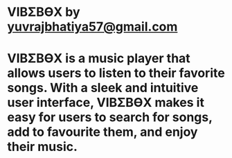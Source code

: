 # VIBΣBӨX by yuvrajbhatiya57@gmail.com 

# VIBΣBӨX is a music player that allows users to listen to their favorite songs. With a sleek and intuitive user interface, VIBΣBӨX makes it easy for users to search for songs, add to favourite them, and enjoy their music.


<!-- VIBΣBӨX uses the Spotify Web API and Google APIs to search for and play music. The player is built using Node.js and Express, and uses MongoDB to store user data.

#Installation....
To run the VIBΣBӨX music player locally, follow these steps:

Clone the repository onto your local machine
Install the required dependencies by running npm install in the terminal
Create a .env file in the root directory of the project and add the following variables:
makefile
Copy code
SPOTIFY_CLIENT_ID=<Your Spotify Client ID>
SPOTIFY_CLIENT_SECRET=<Your Spotify Client Secret>
GOOGLE_CLIENT_ID=<Your Google Client ID>
GOOGLE_CLIENT_SECRET=<Your Google Client Secret>
MONGO_URI=<Your MongoDB URI>

Start the server by running npm start in the terminal
Open your web browser and navigate to http://localhost:3000


#Features....
VIBΣBӨX music player allows users to:

Search for songs by title or artist
Play and pause songs
Skip to the next or previous track
Adjust the volume of the player
Save songs to their playlist
Remove songs from their playlist
Login using their Google account

#Technologies Used....
Node.js
Express
MongoDB
Spotify Web API
Google APIs

#License....
This project is licensed under the MIT License - see the LICENSE.md file for details. -->